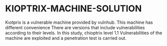 # KIOPTRIX-MACHINE-SOLUTION
Kıotprix is ​​a vulnerable machine provided by vulnhub. This machine has different convenience  There are versions that include vulnerabilities according to their levels. In this study, chioptrix level 1.1  Vulnerabilities of the machine are exploited and a penetration test is carried out.
